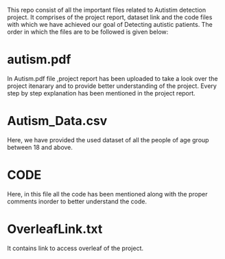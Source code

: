 
This repo consist of all the important files related to Autistim detection project. It comprises of the project report, dataset link and the code files with which we have achieved our goal of Detecting autistic patients.
The order in which the files are to be followed is given below: 
# autism.pdf
In Autism.pdf file ,project report has been uploaded to take a look over the project itenarary and to provide better understanding of the project.
Every step by step explanation has been mentioned in the project report.

# Autism_Data.csv

Here, we have provided the used dataset of all the people of age group between 18 and above.


# CODE

Here, in this file all the code has been mentioned along with the proper comments inorder to better understand the code.

# OverleafLink.txt

It contains link to access overleaf of the project.
